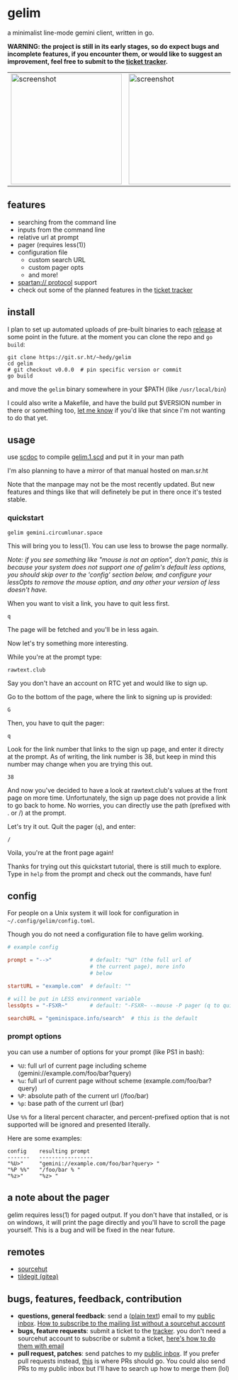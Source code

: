 # gelim

a minimalist line-mode gemini client, written in go.

**WARNING: the project is still in its early stages, so do expect bugs and
incomplete features, if you encounter them, or would like to suggest an
improvement, feel free to submit to the [ticket tracker](https://todo.sr.ht/~hedy/gelim).**


<table><tr>
<td> <img src="https://hedy.smol.pub/gelim-cmds.png" alt="screenshot" style="width: 250px;"/> </td>
<td> <img src="https://hedy.smol.pub/gelim-pager.png" alt="screenshot" style="width: 250px;"/> </td>
</tr></table>


## features

- searching from the command line
- inputs from the command line
- relative url at prompt
- pager (requires less(1))
- configuration file
  - custom search URL
  - custom pager opts
  - and more!
- [spartan:// protocol](gemini://spartan.mozz.us) support
- check out some of the planned features in the [ticket tracker](https://todo.sr.ht/~hedy/gelim)

## install

I plan to set up automated uploads of pre-built binaries to each
[release](https://git.sr.ht/~hedy/gelim/refs) at some point in the future. at the moment
you can clone the repo and `go build`:

```
git clone https://git.sr.ht/~hedy/gelim
cd gelim
# git checkout v0.0.0  # pin specific version or commit
go build
```

and move the `gelim` binary somewhere in your $PATH (like `/usr/local/bin`)

I could also write a Makefile, and have the build put $VERSION number in there or something
too, [let me know](mailto:~hedy/inbox@lists.sr.ht) if you'd like that since I'm not wanting
to do that yet.

## usage

use [scdoc](https://sr.ht/~sircmpwn/scdoc) to compile [gelim.1.scd](gelim.1.scd) and put it in
your man path

I'm also planning to have a mirror of that manual hosted on man.sr.ht

Note that the manpage may not be the most recently updated. But new features and things like that
will definetely be put in there once it's tested stable.

### quickstart

```
gelim gemini.circumlunar.space
```
This will bring you to less(1). You can use less to browse the page normally.

*Note: if you see something like "mouse is not an option", don't panic, this is
because your system does not support one of gelim's default less options, you
should skip over to the 'config' section below, and configure your lessOpts to
remove the mouse option, and any other your version of less doesn't have.*

When you want to visit a link, you have to quit less first.
```
q
```
The page will be fetched and you'll be in less again.

Now let's try something more interesting.

While you're at the prompt type:
```
rawtext.club
```
Say you don't have an account on RTC yet and would like to sign up.

Go to the bottom of the page, where the link to signing up is provided:
```
G
```
Then, you have to quit the pager:
```
q
```
Look for the link number that links to the sign up page, and enter it directy at the prompt.
As of writing, the link number is 38, but keep in mind this number may change when you are
trying this out.
```
38
```
And now you've decided to have a look at rawtext.club's values at the front page on more time.
Unfortunately, the sign up page does not provide a link to go back to home. No worries, you can
directly use the path (prefixed with . or /) at the prompt.

Let's try it out. Quit the pager (`q`), and enter:
```
/
```
Voila, you're at the front page again!

Thanks for trying out this quickstart tutorial, there is still much to explore. Type in `help`
from the prompt and check out the commands, have fun!

## config

For people on a Unix system it will look for configuration in `~/.config/gelim/config.toml`.

Though you do not need a configuration file to have gelim working.

```toml
# example config

prompt = "-->"            # default: "%U" (the full url of
                          # the current page), more info
                          # below

startURL = "example.com"  # default: ""

# will be put in LESS environment variable
lessOpts = "-FSXR~"       # default: "-FSXR~ --mouse -P pager (q to quit)"

searchURL = "geminispace.info/search"  # this is the default
```

### prompt options

you can use a number of options for your prompt (like PS1 in bash):

- `%U`: full url of current page including scheme (gemini://example.com/foo/bar?query)
- `%u`: full url of current page without scheme (example.com/foo/bar?query)
- `%P`: absolute path of the current url (/foo/bar)
- `%p`: base path of the current url (bar)

Use `%%` for a literal percent character, and percent-prefixed option that is not supported
will be ignored and presented literally.

Here are some examples:

```
config    resulting prompt
-------   -----------------
"%U>"     "gemini://example.com/foo/bar?query> "
"%P %%"   "/foo/bar % "
"%z>"     "%z> "
```

## a note about the pager

gelim requires less(1) for paged output. If you don't have that installed, or is on windows,
it will print the page directly and you'll have to scroll the page yourself. This is a bug
and will be fixed in the near future.

## remotes

- [sourcehut](https://sr.ht/~hedy/gelim)
- [tildegit (gitea)](https://tildegit.org/hedy/gelim)

## bugs, features, feedback, contribution

- **questions, general feedback**: send a ([plain text](https://useplaintext.email)) email to my
[public inbox](https://lists.sr.ht/~hedy/inbox). [How to subscribe to the mailing list without a sourcehut account](https://man.sr.ht/lists.sr.ht/#email-controls)
- **bugs, feature requests**: submit a ticket to the [tracker](https://todo.sr.ht/~hedy/gelim).
you don't need a sourcehut account to subscribe or submit a ticket, [here's how to do them with email](https://man.sr.ht/todo.sr.ht/#email-access)
- **pull request, patches**: send patches to my [public inbox](https://lists.sr.ht/~hedy/inbox). If you prefer pull requests instead, [this](https://tildegit.org/hedy/gelim/pulls) is where PRs should go. You could also send PRs to my public inbox but I'll have to search up how to merge them (lol)

